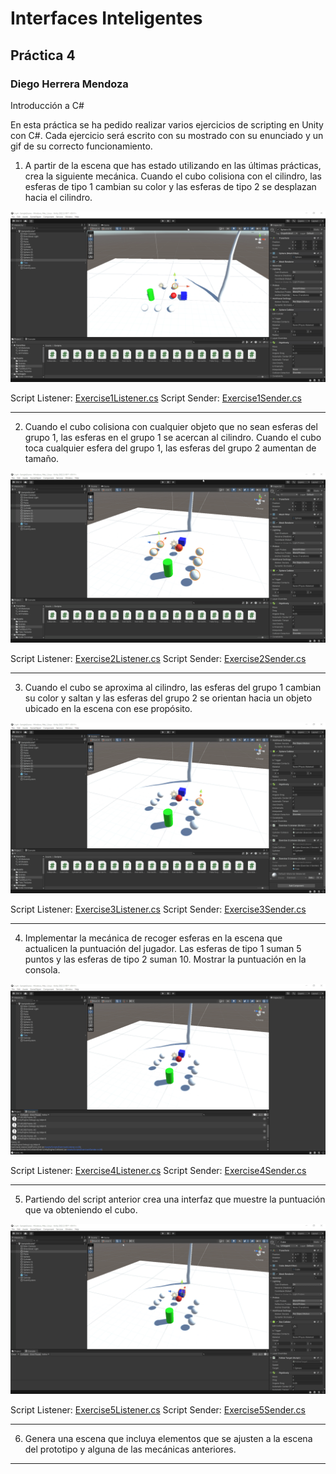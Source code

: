 # Interfaces Inteligentes
## Práctica 4
### Diego Herrera Mendoza
Introducción a C#

En esta práctica se ha pedido realizar varios ejercicios de scripting en Unity con C#. Cada ejercicio será escrito con su mostrado con su enunciado y un gif de su correcto funcionamiento.

1. A partir de la escena que has estado utilizando en las últimas prácticas, crea la siguiente mecánica. Cuando el cubo colisiona con el cilindro, las esferas de tipo 1 cambian su color y las esferas de tipo 2 se desplazan hacia el cilindro.

![Ejercicio1](gifs/Ejercicio1.gif)

Script Listener: [Exercise1Listener.cs](scripts/Exercise1Listener.cs)
Script Sender: [Exercise1Sender.cs](scripts/Exercise1Sender.cs)

---

2. Cuando el cubo colisiona con cualquier objeto que no sean esferas del grupo 1, las esferas en el grupo 1 se acercan al cilindro. Cuando el cubo toca cualquier esfera del grupo 1, las esferas del grupo 2 aumentan de tamaño.

![Ejercicio2](gifs/Ejercicio2.gif)

Script Listener: [Exercise2Listener.cs](scripts/Exercise2Listener.cs)
Script Sender: [Exercise2Sender.cs](scripts/Exercise2Sender.cs)

---

3. Cuando el cubo se aproxima al cilindro, las esferas del grupo 1 cambian su color y saltan y las esferas del grupo 2 se orientan hacia un objeto ubicado en la escena con ese propósito. 

![Ejercicio3](gifs/Ejercicio3.gif)

Script Listener: [Exercise3Listener.cs](scripts/Exercise3Listener.cs)
Script Sender: [Exercise3Sender.cs](scripts/Exercise3Sender.cs)

---

4. Implementar la mecánica de recoger esferas en la escena que actualicen la puntuación del jugador. Las esferas de tipo 1 suman 5 puntos y las esferas de tipo 2 suman 10. Mostrar la puntuación en la consola.

![Ejercicio4](gifs/Ejercicio4.gif)

Script Listener: [Exercise4Listener.cs](scripts/Exercise4Listener.cs)
Script Sender: [Exercise4Sender.cs](scripts/Exercise4Sender.cs)

---

5. Partiendo del script anterior crea una interfaz que muestre la puntuación que va obteniendo el cubo. 

![Ejercicio5](gifs/Ejercicio5.gif)

Script Listener: [Exercise5Listener.cs](scripts/Exercise5Listener.cs)
Script Sender: [Exercise5Sender.cs](scripts/Exercise5Sender.cs)

---

6. Genera una escena que incluya elementos que se ajusten a la escena del prototipo y alguna de las mecánicas anteriores.


---
